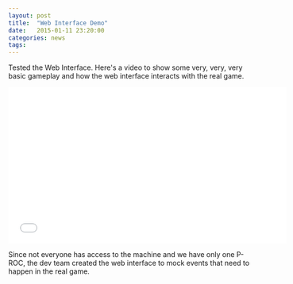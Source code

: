 ```yaml
---
layout: post
title:  "Web Interface Demo"
date:   2015-01-11 23:20:00
categories: news
tags:
---
```


Tested the Web Interface.  Here's a video to show some very, very, very basic
gameplay and how the web interface interacts with the real game.

<iframe width="560" height="315" src="//www.youtube.com/embed/--j8BTRcH3A" frameborder="0" allowfullscreen></iframe>



Since not everyone has access to the machine and we have only one P-ROC, the dev
team created the web interface to mock events that need to happen in the real game.
